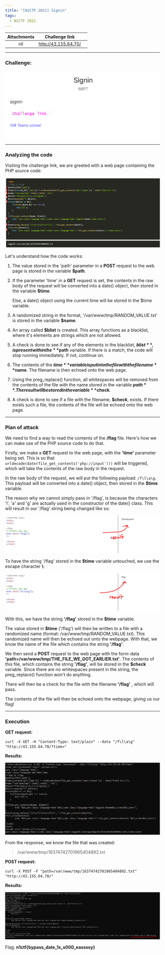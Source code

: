 ```yaml
---
title: "[N1CTF 2021] Signin"
tags:
  - N1CTF 2021
---
```


| Attachments |      Challenge link    |  |
| :---------: | :--------------------: |--|
|     nil     |  http://43.155.64.70/  |  |

---

### Challenge:

![screenshot1](../assets/images/N1CTF2021-signin/screenshot1.png)

---

### Analyzing the code

Visiting the challenge link, we are greeted with a web page containing the PHP source code:

![screenshot2](../assets/images/N1CTF2021-signin/screenshot2.png)

Let's understand how the code works:

1. The value stored in the 'path' parameter in a **POST** request to the web page is stored in the variable **$path**.

2. If the parameter 'time' in a **GET** request is set, the contents in the raw body of the request will be converted into a date() object, then stored in the variable **$time**. 

   Else, a date() object using the current time will be stored in the $time variable.

3. A randomized string in the format, '/var/www/tmp/RANDOM_VALUE.txt' is stored in the variable **$name**.

4. An array called **$blist** is created. This array functions as a blacklist, where it's elements are strings which are not allowed.

5. A check is done to see if any of the elements in the blacklist, **$blist**, is present within the **$path** variable. If there is a match, the code will stop running immediately. If not, continue on.

6. The contents of the **$time** variable is put into the file with the filename **$name**. The filename is then echoed onto the web page.

7. Using the preg_replace() function, all whitespaces will be removed from the contents of the file with the name stored in the variable **$path**. The result will be stored in the variable **$check**.

8. A check is done to see if a file with the filename, **$check**, exists. If there exists such a file, the contents of the file will be echoed onto the web page. 

---

### Plan of attack

We need to find a way to read the contents of the **/flag** file. Here's how we can make use of the PHP source code to do that.

Firstly, we make a **GET** request to the web page, with the **'time'** parameter being set. This is so that `urldecode(date(file_get_contents('php://input')))` will be triggered, which will take the contents of the raw body in the request.

In the raw body of the request, we will put the following payload: `/f\l\a\g`. This payload will be converted into a date() object, then stored in the **$time** variable.

The reason why we cannot simply pass in '/flag', is because the characters 'l', 'a' and 'g' are actually used in the constructor of the date() class. This will result in our '/flag' string being changed like so:

![screenshot3](../assets/images/N1CTF2021-signin/screenshot3.png)

To have the string '/flag' stored in the **$time** variable untouched, we use the escape character **\\**:

![screenshot4](../assets/images/N1CTF2021-signin/screenshot4.png)

With this, we have the string **'/flag'** stored in the **$time** variable.

The value stored in **$time** ('/flag') will then be written to a file with a randomized name (format: /var/www/tmp/RANDOM_VALUE.txt). This randomized name will then be echoed out onto the webpage. With that, we know the name of the file which contains the string **'/flag'**.

We then send a **POST** request to the web page with the form-data **'path=/var/www/tmp/THE_FILE_WE_GOT_EARLIER.txt'**. The contents of this file, which contains the string **'/flag'**, will be stored in the **$check** variable. Since there are no whitespaces present in the string, the preg_replace() function won't do anything.

There will then be a check for the file with the filename **'/flag'** , which will pass.

The contents of the file will then be echoed onto the webpage, giving us our flag!

---

### Execution

**GET request:**

```
curl -X GET -H "Content-Type: text/plain" --data "/f\l\a\g" "http://43.155.64.70/?time="
```

**Results:**

![screenshot5](../assets/images/N1CTF2021-signin/screenshot5.png)

From the response, we know the file that was created:

> /var/www/tmp/16374742701965404892.txt

**POST request:**

```
curl -X POST -F "path=/var/www/tmp/16374742701965404892.txt" "http://43.155.64.70/"
```

**Results:**

![screenshot6](../assets/images/N1CTF2021-signin/screenshot6.png)

Flag: **n1ctf{bypass_date_1s_s000_eassssy}**
